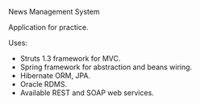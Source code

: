 News Management System

Application for practice.

Uses:

- Struts 1.3 framework for MVC.
- Spring framework for abstraction and beans wiring.
- Hibernate ORM, JPA.
- Oracle RDMS.
- Available REST and SOAP web services.